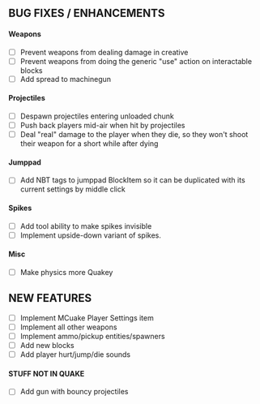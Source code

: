 ## BUG FIXES / ENHANCEMENTS

#### Weapons
- [ ] Prevent weapons from dealing damage in creative
- [ ] Prevent weapons from doing the generic "use" action on interactable blocks
- [ ] Add spread to machinegun

#### Projectiles
- [ ] Despawn projectiles entering unloaded chunk
- [ ] Push back players mid-air when hit by projectiles
- [ ] Deal "real" damage to the player when they die, so they won't shoot their weapon for a short while after dying

#### Jumppad
- [ ] Add NBT tags to jumppad BlockItem so it can be duplicated with its current settings by middle click

#### Spikes
- [ ] Add tool ability to make spikes invisible
- [ ] Implement upside-down variant of spikes.

#### Misc
- [ ] Make physics more Quakey

## NEW FEATURES
- [ ] Implement MCuake Player Settings item
- [ ] Implement all other weapons
- [ ] Implement ammo/pickup entities/spawners
- [ ] Add new blocks
- [ ] Add player hurt/jump/die sounds

#### STUFF NOT IN QUAKE
- [ ] Add gun with bouncy projectiles
